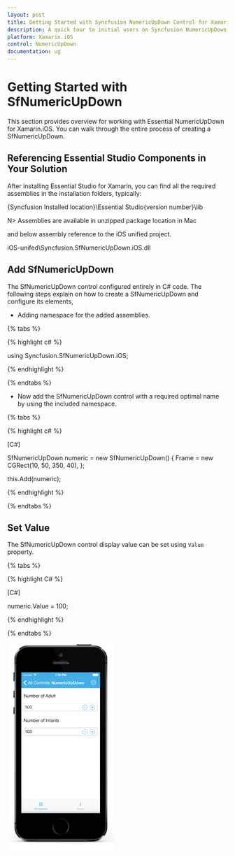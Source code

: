 ```yaml
---
layout: post
title: Getting Started with Syncfusion NumericUpDown Control for Xamarin.iOS
description: A quick tour to initial users on Syncfusion NumericUpDown control and customization features available in Xamarin.iOS platform 
platform: Xamarin.iOS
control: NumericUpDown 
documentation: ug
---
```


# Getting Started with SfNumericUpDown

This section provides overview for working with Essential NumericUpDown for Xamarin.iOS. You can walk through the entire process of creating a SfNumericUpDown.

## Referencing Essential Studio Components in Your Solution	

After installing Essential Studio for Xamarin, you can find all the required assemblies in the installation folders, typically:

{Syncfusion Installed location}\Essential Studio{version number}\lib

N> Assemblies are available in unzipped package location in Mac

and below assembly reference to the iOS unified project.

iOS-unifed\Syncfusion.SfNumericUpDown.iOS.dll

## Add SfNumericUpDown

The SfNumericUpDown control configured entirely in C# code. The following steps explain on how to create a SfNumericUpDown and configure its elements,

* Adding namespace for the added assemblies. 

{% tabs %}

{% highlight c# %}

using Syncfusion.SfNumericUpDown.iOS; 

{% endhighlight %}

{% endtabs %}

* Now add the SfNumericUpDown control with a required optimal name by using the included namespace.

{% tabs %}

{% highlight c# %}

[C#]

SfNumericUpDown numeric = new SfNumericUpDown()
{
	Frame = new CGRect(10, 50, 350, 40),
};

this.Add(numeric);

{% endhighlight %}

{% endtabs %}

## Set Value

The SfNumericUpDown control display value can be set using `Value` property. 

{% tabs %}

{% highlight C# %}

[C#]

numeric.Value = 100;

{% endhighlight %}

{% endtabs %}

![Display the NumericUpDown with value](images/gettingstarted.png)



